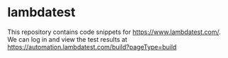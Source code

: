 # lambdatest
This repository contains code snippets for https://www.lambdatest.com/. 
We can log in and view the test results at https://automation.lambdatest.com/build?pageType=build

